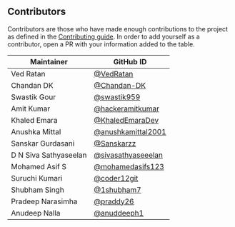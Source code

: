 ## Contributors

Contributors are those who have made enough contributions to the project as defined in the [Contributing guide](https://kyverno.io/community/#contributing). In order to add yourself as a contributor, open a PR with your information added to the table.

| Maintainer               | GitHub ID                                              |
|--------------------------|--------------------------------------------------------|
| Ved Ratan                | [@VedRatan](https://github.com/VedRatan)               |
| Chandan DK               | [@Chandan-DK](https://github.com/Chandan-DK)           |
| Swastik Gour             | [@swastik959](https://github.com/swastik959)           |
| Amit Kumar               | [@hackeramitkumar](https://github.com/hackeramitkumar) |
| Khaled Emara             | [@KhaledEmaraDev](https://github.com/KhaledEmaraDev)   |
| Anushka Mittal           | [@anushkamittal2001](https://github.com/anushkamittal2001)|
| Sanskar Gurdasani        | [@Sanskarzz](https://github.com/Sanskarzz) |
| D N Siva Sathyaseelan    | [@sivasathyaseeelan](https://github.com/sivasathyaseeelan)|
| Mohamed Asif S           | [@mohamedasifs123](https://github.com/mohamedasifs123)|
| Suruchi Kumari           | [@coder12git](https://github.com/coder12git)|
| Shubham Singh            | [@1shubham7](https://github.com/1shubham7)             |
| Pradeep Narasimha        | [@praddy26](https://github.com/praddy26)               |
| Anudeep Nalla            | [@anuddeeph1](https://github.com/anuddeeph1)           |
